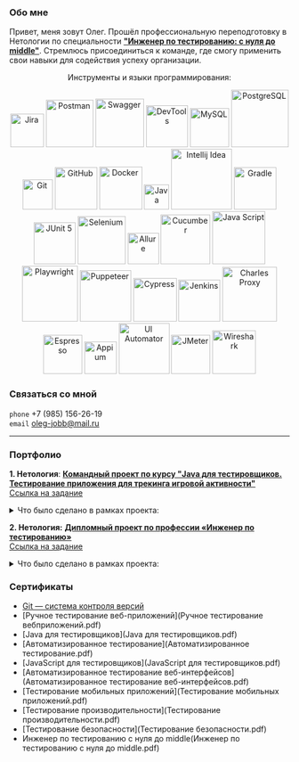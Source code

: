 ### Обо мне

Привет, меня зовут Олег. Прошёл профессиональную переподготовку в Нетологии по специальности 
[**"Инженер по тестированию: с нуля до middle"**](https://netology.ru/programs/qa-middle#/). 
Стремлюсь присоединиться к команде, где смогу применить свои навыки для содействия успеху организации.
<p align="center">
Инструменты и языки программирования:
<p align="center">
   <img width="60" title="Jira" src="https://img.shields.io/badge/-Jira-32CD32?style=for-the-badge&logo=jira&logoColor=white">
   <img width="85" title="Postman" src="https://img.shields.io/badge/-Postman-6A54DF?style=for-the-badge&logo=postman&logoColor=white">
   <img width="87" title="Swagger" src="https://img.shields.io/badge/-Swagger-32CD32?style=for-the-badge&logo=Swagger&logoColor=white">
   <img width="75" title="DevTools" src="https://img.shields.io/badge/-DevTools-6A54DF?logo=&style=for-the-badge&logoColor=white">
   <img width="70" title="MySQL" src="https://img.shields.io/badge/-MySQL-32CD32?style=for-the-badge&logo=MySQL&logoColor=white">
   <img width="103" title="PostgreSQL" src="https://img.shields.io/badge/-PostgreSQL-6A54DF?style=for-the-badge&logo=PostgreSQL&logoColor=white">
   <img width="54" title="Git" src="https://img.shields.io/badge/-Git-32CD32?logo=git&style=for-the-badge&logoColor=white">
   <img width="76" title="GitHub" src="https://img.shields.io/badge/-GitHub-6A54DF?style=for-the-badge&logo=GitHub">
   <img width="77" title="Docker" src="https://img.shields.io/badge/-Docker-32CD32?style=for-the-badge&logo=Docker&logoColor=white">
   <img width="45" title="Java" src="https://img.shields.io/badge/-Java-6A54DF?style=for-the-badge&logo=Java">
   <img width="109" title="Intellij Idea" src="https://img.shields.io/badge/IntelliJIDEA-32CD32.svg?style=for-the-badge&logo=intellij-idea&logoColor=white">
   <img width="76" title="Gradle" src="https://img.shields.io/badge/-Gradle-6A54DF?logo=gradle&style=for-the-badge">
   <img width="75" title="JUnit 5" src="https://img.shields.io/badge/-JUnit_5-32CD32?logo=junit5&style=for-the-badge&logoColor=white">
   <img width="86" title="Selenium" src="https://img.shields.io/badge/-Selenium-6A54DF?style=for-the-badge&logo=Selenium&logoColor=white">
   <img width="56" title="Allure" src="https://img.shields.io/badge/-Allure-32CD32?&style=for-the-badge">
   <img width="89" title="Cucumber" src="https://img.shields.io/badge/-Cucumber-6A54DF?style=for-the-badge&logo=Cucumber&logoColor=white">
   <img width="95" title="Java Script" src="https://img.shields.io/badge/-JavaScript-32CD32?style=for-the-badge&logo=JavaScript&logoColor=white">
   <img width="100" title="Playwright" src="https://img.shields.io/badge/-Playwright-6A54DF?style=for-the-badge&logo=Playwright&logoColor=white">
   <img width="92" title="Puppeteer" src="https://img.shields.io/badge/-Puppeteer-32CD32?style=for-the-badge&logo=Puppeteer&logoColor=white">
   <img width="78" title="Cypress" src="https://img.shields.io/badge/-Cypress-6A54DF?style=for-the-badge&logo=Cypress&logoColor=white">
   <img width="75" title="Jenkins" src="https://img.shields.io/badge/-Jenkins-32CD32?style=for-the-badge&logo=Jenkins&logoColor=white">
   <img width="98" title="Charles Proxy" src="https://img.shields.io/badge/-CharlesProxy-6A54DF?style=for-the-badge&logo=CharlesProxy&logoColor=white">
   <img width="70" title="Espresso" src="https://img.shields.io/badge/-Espresso-32CD32?style=for-the-badge&logo=Espresso">
   <img width="58" title="Appium" src="https://img.shields.io/badge/-Appium-6A54DF?style=for-the-badge&logo=Appium">
   <img width="91" title="UI Automator" src="https://img.shields.io/badge/-UIAutomator-32CD32?style=for-the-badge&logo=UIAutomator">
   <img width="70" title="JMeter" src="https://img.shields.io/badge/-JMeter-6A54DF?style=for-the-badge&logo=apache&logoColor=white">
   <img width="78" title="Wireshark" src="https://img.shields.io/badge/-Wireshark-32CD32?&style=for-the-badge">
</p>

### Связаться со мной 
`phone` +7 (985) 156-26-19 <br>
`email` oleg-jobb@mail.ru <br>

___
### Портфолио

**1. Нетология**: [**Командный проект по курсу "Java для тестировщиков. Тестирование приложения для трекинга игровой активности"**](https://github.com/pOlegV/javaqa-team-diplom)<br>
[Ссылка на задание](https://github.com/netology-code/javaqa-team-diplom)<br>

<details>
  <summary>Что было сделано в рамках проекта:</summary>

- получила навык **командного взаимодействия** во время выполнения рабочих задач;
- написала [**7 юнит тестов**](https://github.com/pOlegV/javaqa-team-diplom/blob/main/src/test/java/ru/netology/PlayerTest.java) 
на языке `Java` на заготовку кода приложения для трекинга игровой активности;
- оформила [**4 баг-репортов**](https://github.com/pOlegV/javaqa-team-diplom/issues?q=is%3Aissue+is%3Aclosed) 
по найденным дефектам;
- исправила код приложения по 4 баг-репортам;
- провела статическое тестирование (ревью) кода, выполненного другим участником команды;
- настроили систему `CI (GitHub Actions)`.
</details>

**2. Нетология:** [**Дипломный проект по профессии «Инженер по тестированию»**](https://github.com/pOlegV/Diplom_QAMID)  <br>
[Ссылка на задание](https://github.com/netology-code/qamid-diplom) <br>

<details>
  <summary>Что было сделано в рамках проекта:</summary>

- Проведено ручное тестирование мобильного приложения;
- Создан [**план**](https://github.com/pOlegV/Diplom_QAMID/blob/main/reports/Plan.md) по проверке и автоматизации приложения
- Составлен [**чек-лист**](https://docs.google.com/spreadsheets/d/1HhFhsZYYk7pZm9GRSsmlVHMUmgimwpfdpv-eG8Y6tek/edit?usp=sharing) для проверки приложения;
- Расписаны [**тест-кейсы**](https://docs.google.com/spreadsheets/d/1dq8pZml25erGwSzAy2mxdwk4WtIYgS2qxOIiXEcH3fk/edit?usp=sharing) для проверки приложения;
- Автоматизированна проверка тест-кейсов по чек-листу;
- Составлен [**отчёт**](https://github.com/pOlegV/Diplom_QAMID/blob/main/reports/Result.md) о тестировании;

  </details>

 ### Сертификаты

* [Git — система контроля версий](Git.pdf)
* [Ручное тестирование веб-приложений](Ручное тестирование вебприложений.pdf)
* [Java для тестировщиков](Java для тестировщиков.pdf)
* [Автоматизированное тестирование](Автоматизированное тестирование.pdf)
* [JavaScript для тестировщиков](JavaScript для тестировщиков.pdf)
* [Автоматизированное тестирование веб-интерфейсов](Автоматизированное тестирование веб-интерфейсов.pdf)
* [Тестирование мобильных приложений](Тестирование мобильных приложений.pdf)
* [Тестирование производительности](Тестирование производительности.pdf)
* [Тестирование безопасности](Тестирование безопасности.pdf)
* Инженер по тестированию с нуля до middle(Инженер по тестированию с нуля до middle.pdf)


